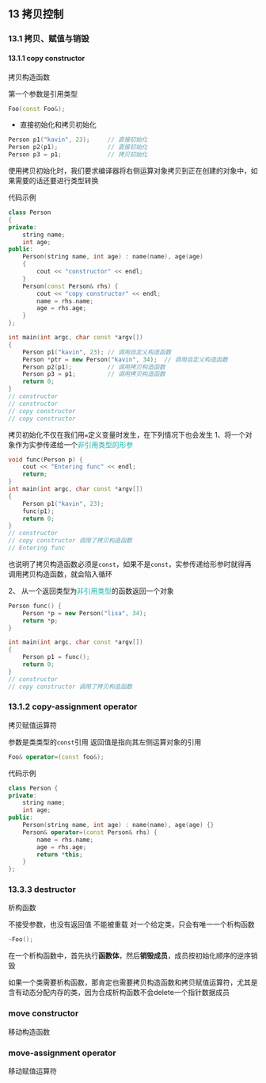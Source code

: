 ## 13 拷贝控制

### 13.1 拷贝、赋值与销毁

#### 13.1.1 copy constructor

拷贝构造函数

第一个参数是引用类型
```cpp
Foo(const Foo&);
```

+ 直接初始化和拷贝初始化

```cpp
Person p1("kavin", 23);     // 直接初始化
Person p2(p1);              // 直接初始化
Person p3 = p1;             // 拷贝初始化
```

使用拷贝初始化时，我们要求编译器将右侧运算对象拷贝到正在创建的对象中，如果需要的话还要进行类型转换

代码示例

```cpp
class Person
{
private:
    string name;
    int age;
public:
    Person(string name, int age) : name(name), age(age)
    {
        cout << "constructor" << endl;
    }
    Person(const Person& rhs) {
        cout << "copy constructor" << endl;
        name = rhs.name;
        age = rhs.age;
    }
};

int main(int argc, char const *argv[])
{
    Person p1("kavin", 23); // 调用自定义构造函数
    Person *ptr = new Person("kavin", 34);  // 调用自定义构造函数
    Person p2(p1);          // 调用拷贝构造函数
    Person p3 = p1;         // 调用拷贝构造函数
    return 0;
}
// constructor
// constructor
// copy constructor
// copy constructor
```

拷贝初始化不仅在我们用`=`定义变量时发生，在下列情况下也会发生
1、将一个对象作为实参传递给一个<font color=LightSeaGreen>非引用类型的形参</font>

```cpp
void func(Person p) {
    cout << "Entering func" << endl;
    return;
}
int main(int argc, char const *argv[])
{
    Person p1("kavin", 23);
    func(p1);
    return 0;
}
// constructor
// copy constructor 调用了拷贝构造函数
// Entering func
```

也说明了拷贝构造函数必须是`const`，如果不是`const`，实参传递给形参时就得再调用拷贝构造函数，就会陷入循环

2、 从一个返回类型为<font color=LightSeaGreen>非引用类型</font>的函数返回一个对象

```cpp
Person func() {
    Person *p = new Person("lisa", 34);
    return *p;
}

int main(int argc, char const *argv[])
{
    Person p1 = func();
    return 0;
}
// constructor
// copy constructor 调用了拷贝构造函数
```

### 13.1.2 copy-assignment operator

拷贝赋值运算符

参数是类类型的`const`引用
返回值是指向其左侧运算对象的引用

```cpp
Foo& operator=(const foo&);
```

代码示例

```cpp
class Person {
private:
    string name;
    int age;
public:
    Person(string name, int age) : name(name), age(age) {}
    Person& operator=(const Person& rhs) {
        name = rhs.name;
        age = rhs.age;
        return *this;
    }
};
```

### 13.3.3 destructor

析构函数

不接受参数，也没有返回值
不能被重载
对一个给定类，只会有唯一一个析构函数
```cpp
~Foo();
```
在一个析构函数中，首先执行**函数体**，然后**销毁成员**，成员按初始化顺序的逆序销毁

如果一个类需要析构函数，那肯定也需要拷贝构造函数和拷贝赋值运算符，尤其是含有动态分配内存的类，因为合成析构函数不会delete一个指针数据成员

### move constructor

移动构造函数

### move-assignment operator

移动赋值运算符



